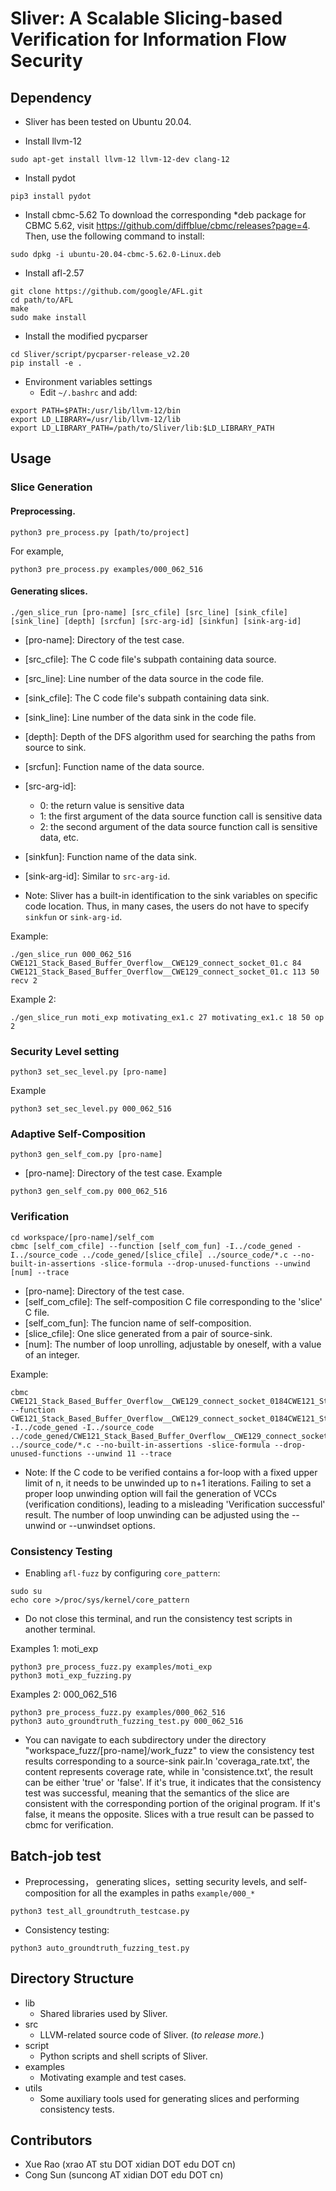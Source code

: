 # Sliver: A Scalable Slicing-based Verification for Information Flow Security

## Dependency

* Sliver has been tested on Ubuntu 20.04.

* Install llvm-12
```
sudo apt-get install llvm-12 llvm-12-dev clang-12
```
* Install pydot
```
pip3 install pydot
```
* Install cbmc-5.62
To download the corresponding *deb package for CBMC 5.62, visit https://github.com/diffblue/cbmc/releases?page=4. Then, use the following command to install:
```
sudo dpkg -i ubuntu-20.04-cbmc-5.62.0-Linux.deb
```
* Install afl-2.57
```
git clone https://github.com/google/AFL.git
cd path/to/AFL
make
sudo make install
```
* Install the modified pycparser
```
cd Sliver/script/pycparser-release_v2.20
pip install -e . 
```
* Environment variables settings
  * Edit `~/.bashrc` and add:
```
export PATH=$PATH:/usr/lib/llvm-12/bin
export LD_LIBRARY=/usr/lib/llvm-12/lib
export LD_LIBRARY_PATH=/path/to/Sliver/lib:$LD_LIBRARY_PATH
```

## Usage

### Slice Generation

#### Preprocessing.
```
python3 pre_process.py [path/to/project]
```
For example,
```
python3 pre_process.py examples/000_062_516
```
#### Generating slices.
```
./gen_slice_run [pro-name] [src_cfile] [src_line] [sink_cfile] [sink_line] [depth] [srcfun] [src-arg-id] [sinkfun] [sink-arg-id]
```
- [pro-name]: Directory of the test case.
- [src_cfile]: The C code file's subpath containing data source.
- [src_line]: Line number of the data source in the code file.
- [sink_cfile]: The C code file's subpath containing data sink.
- [sink_line]: Line number of the data sink in the code file.
- [depth]: Depth of the DFS algorithm used for searching the paths from source to sink.
- [srcfun]: Function name of the data source.
- [src-arg-id]:
  - 0: the return value is sensitive data
  - 1: the first argument of the data source function call is sensitive data
  - 2: the second argument of the data source function call is sensitive data, etc.
- [sinkfun]: Function name of the data sink.
- [sink-arg-id]: Similar to `src-arg-id`.
  
- Note: Sliver has a built-in identification to the sink variables on specific code location. Thus, in many cases, the users do not have to specify `sinkfun` or `sink-arg-id`.

Example:
```
./gen_slice_run 000_062_516 CWE121_Stack_Based_Buffer_Overflow__CWE129_connect_socket_01.c 84 CWE121_Stack_Based_Buffer_Overflow__CWE129_connect_socket_01.c 113 50 recv 2
```

Example 2:
```
./gen_slice_run moti_exp motivating_ex1.c 27 motivating_ex1.c 18 50 op 2
```

### Security Level setting

```
python3 set_sec_level.py [pro-name]
```
Example

```
python3 set_sec_level.py 000_062_516
```

 
### Adaptive Self-Composition

```
python3 gen_self_com.py [pro-name]
```
- [pro-name]: Directory of the test case.
Example

```
python3 gen_self_com.py 000_062_516
```

### Verification


```
cd workspace/[pro-name]/self_com
cbmc [self_com_cfile] --function [self_com_fun] -I../code_gened -I../source_code ../code_gened/[slice_cfile] ../source_code/*.c --no-built-in-assertions -slice-formula --drop-unused-functions --unwind [num] --trace
```
- [pro-name]: Directory of the test case.
- [self_com_cfile]: The self-composition C file corresponding to the 'slice' C file.
- [self_com_fun]: The funcion name of self-composition.
- [slice_cfile]: One slice generated from a pair of source-sink.
- [num]: The number of loop unrolling, adjustable by oneself, with a value of an integer.

Example:
```
cbmc CWE121_Stack_Based_Buffer_Overflow__CWE129_connect_socket_0184CWE121_Stack_Based_Buffer_Overflow__CWE129_connect_socket_01113_1_self_com.c --function CWE121_Stack_Based_Buffer_Overflow__CWE129_connect_socket_0184CWE121_Stack_Based_Buffer_Overflow__CWE129_connect_socket_01113_1_self_com -I../code_gened -I../source_code ../code_gened/CWE121_Stack_Based_Buffer_Overflow__CWE129_connect_socket_0184CWE121_Stack_Based_Buffer_Overflow__CWE129_connect_socket_01113_1.c ../source_code/*.c --no-built-in-assertions -slice-formula --drop-unused-functions --unwind 11 --trace
```
- Note: If the C code to be verified contains a for-loop with a fixed upper limit of n, it needs to be unwinded up to n+1 iterations. Failing to set a proper loop unwinding option will fail the generation of VCCs (verification conditions), leading to a misleading 'Verification successful' result. The number of loop unwinding can be adjusted using the --unwind or --unwindset options.


### Consistency Testing

- Enabling `afl-fuzz` by configuring `core_pattern`:
```
sudo su
echo core >/proc/sys/kernel/core_pattern
```
- Do not close this terminal, and run the consistency test scripts in another terminal.

Examples 1: moti_exp
```
python3 pre_process_fuzz.py examples/moti_exp
python3 moti_exp_fuzzing.py
```
Examples 2: 000_062_516
```
python3 pre_process_fuzz.py examples/000_062_516
python3 auto_groundtruth_fuzzing_test.py 000_062_516
```

- You can navigate to each subdirectory under the directory "workspace_fuzz/[pro-name]/work_fuzz" to view the consistency test results corresponding to a source-sink pair.In 'coveraga_rate.txt', the content represents coverage rate, while in 'consistence.txt', the result can be either 'true' or 'false'. If it's true, it indicates that the consistency test was successful, meaning that the semantics of the slice are consistent with the corresponding portion of the original program. If it's false, it means the opposite. Slices with a true result can be passed to cbmc for verification.

## Batch-job test

- Preprocessing， generating slices，setting security levels, and self-composition for all the examples in paths `example/000_*`
```
python3 test_all_groundtruth_testcase.py
```
- Consistency testing:
```
python3 auto_groundtruth_fuzzing_test.py
```


## Directory Structure

* lib
  * Shared libraries used by Sliver.
* src
  * LLVM-related source code of Sliver. (*to release more.*)
* script
  * Python scripts and shell scripts of Sliver.
* examples
  * Motivating example and test cases.
* utils
  * Some auxiliary tools used for generating slices and performing consistency tests.

## Contributors

* Xue Rao (xrao AT stu DOT xidian DOT edu DOT cn)
* Cong Sun (suncong AT xidian DOT edu DOT cn)

